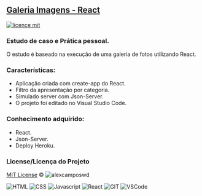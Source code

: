 ## <a href="#">Galeria Imagens - React</a>
[![licence mit](https://img.shields.io/badge/licence-MIT-blue.svg)](https://github.com/alexcamposwd/jwt_tsc_vue/blob/main/LICENSE) 

### Estudo de caso e Prática pessoal.

O estudo é baseado na execução de uma galeria de fotos utilizando React.

### Características:

- Aplicação criada com create-app do React.
- Filtro da apresentação por categoria.
- Simulado server com Json-Server.
- O projeto foi editado no Visual Studio Code.

### Conhecimento adquirido:

- React.
- Json-Server.
- Deploy Heroku.

### License/Licença do Projeto
[MIT License](./LICENSE) © ![alexcamposwd](https://img.shields.io/badge/-alexcamposwd-blue?&style=flat)


![HTML]( https://img.shields.io/badge/HTML5-E34F26?style=for-the-badge&logo=html5&logoColor=white )
![CSS](https://img.shields.io/badge/CSS3-1572B6?style=for-the-badge&logo=css3&logoColor=white )
![Javascript]( https://img.shields.io/badge/JavaScript-F7DF1E?style=for-the-badge&logo=javascript&logoColor=black) 
![React]( https://img.shields.io/badge/React-20232A?style=for-the-badge&logo=react&logoColor=61DAFB) 
![GIT]( https://img.shields.io/badge/Git-F05032?style=for-the-badge&logo=git&logoColor=white) 
![VSCode]( https://img.shields.io/badge/Visual_Studio_Code-0078D4?style=for-the-badge&logo=visual%20studio%20code&logoColor=white) 


